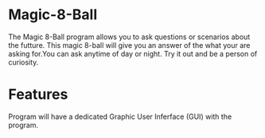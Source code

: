 # Magic-8-Ball
The Magic 8-Ball program allows you to ask questions or scenarios about the futture. This magic 8-ball will give you an answer of the what your are asking for.You can ask anytime of day or night.
Try it out and be a person of curiosity. 

# Features

Program will have a dedicated Graphic User Inferface (GUI) with the program.

